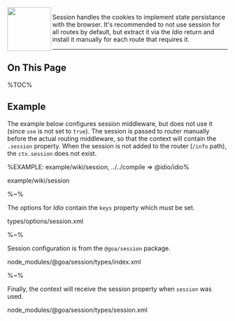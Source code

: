 <img src="https://raw.github.com/idiocc/core/master/images/session.svg?sanitize=true" align="left" height="100">

Session handles the cookies to implement state persistance with the browser. It's recommended to not use session for all routes by default, but extract it via the _Idio_ return and install it manually for each route that requires it.

---

## On This Page

%TOC%

## Example

The example below configures session middleware, but does not use it (since `use` is not set to `true`). The session is passed to router manually before the actual routing middleware, so that the context will contain the `.session` property. When the session is not added to the router (`/info` path), the `ctx.session` does not exist.

%EXAMPLE: example/wiki/session, ../../compile => @idio/idio%

<fork lang="c">example/wiki/session</fork>

%~%

The options for _Idio_ contain the `keys` property which must be set.

<typedef level="2" narrow>types/options/session.xml</typedef>

%~%

Session configuration is from the <link external type="SessionConfig">`@goa/session`</link> package.

<typedef level="2" slimFunctions name="SessionConfig" narrow>node_modules/@goa/session/types/index.xml</typedef>

%~%

Finally, the context will receive the session property when `session` was used.

<typedef level="2" name="Session" narrow>node_modules/@goa/session/types/session.xml</typedef>
